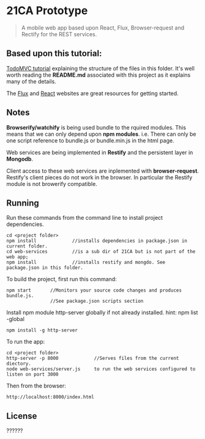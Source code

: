 # 21CA Prototype

> A mobile web app based upon React, Flux, Browser-request and Rectify for the REST services.


## Based upon this tutorial:
[TodoMVC tutorial](http://facebook.github.io/flux/docs/todo-list.html) explaining the structure of the files in this folder. It's well worth reading the __README.md__ associated with this project as it explains many of the details.


The [Flux](http://facebook.github.io/flux) and [React](http://facebook.github.io/react) websites are great resources for getting started.


## Notes

__Browserify/watchify__ is being used bundle to the rquired modules. This means that we can only depend upon __npm modules__. i.e. There can only be one script reference to bundle.js or bundle.min.js in the html page.

Web services are being implemented in __Restify__ and the persistent layer in __Mongodb__.

Client access to these web services are inplemented with __browser-request__. Restify's client pieces do not work in the browser. In particular the Restify module is not browerify compatible.


## Running
Run these commands from the command line to install project dependencies.
```
cd <project folder>
npm install				//installs dependencies in package.json in current folder.
cd web-services         //is a sub dir of 21CA but is not part of the web app;
npm install             //installs restify and mongdo. See package.json in this folder.
```

To build the project, first run this command:
```
npm start		//Monitors your source code changes and produces bundle.js. 
				//See package.json scripts section
```
Install npm module http-server globally if not already installed. hint: npm list -global
```
npm install -g http-server
```
To run the app: 
```
cd <project folder>
http-server -p 8000             //Serves files from the current diectory. 
node web-services/server.js     to run the web services configured to listen on port 3000
```
Then from the browser:
```
http://localhost:8000/index.html
```
## License
??????
